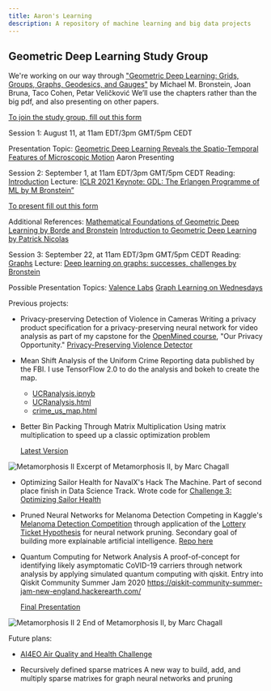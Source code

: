 ```yaml
---
title: Aaron's Learning
description: A repository of machine learning and big data projects
---
```


## Geometric Deep Learning Study Group
We're working on our way through ["Geometric Deep Learning: Grids, Groups, Graphs, Geodesics, and Gauges"](https://geometricdeeplearning.com/book/)
by Michael M. Bronstein, Joan Bruna, Taco Cohen, Petar Veličković
We’ll use the chapters rather than the big pdf, and also presenting on other papers.

[To join the study group, fill out this form](https://docs.google.com/forms/d/e/1FAIpQLSe6T7KujHbJBLQaDSMcnaCFrfvKjDLrtH8CSZVWVr6G4HedNg/viewform?usp=header)

Session 1: August 11, at 11am EDT/3pm GMT/5pm CEDT

Presentation Topic: [Geometric Deep Learning Reveals the Spatio-Temporal Features of Microscopic Motion](https://www.nature.com/articles/s42256-022-00595-0)
Aaron Presenting

Session 2: September 1, at 11am EDT/3pm GMT/5pm CEDT
Reading: [Introduction](https://geometricdeeplearning.com/book/introduction.html) 
Lecture: [ICLR 2021 Keynote: GDL: The Erlangen Programme of ML by M Bronstein”](https://www.youtube.com/watch?v=w6Pw4MOzMuo) 

[To present fill out this form](https://docs.google.com/forms/d/e/1FAIpQLSfjuvRWuHfQ9M11uz9PUnq_3j_trOAcTyDG2a5yPoMvMWgfLQ/viewform?usp=header)

Additional References:
[Mathematical Foundations of Geometric Deep Learning by Borde and Bronstein](https://www.arxiv.org/abs/2508.02723)
[Introduction to Geometric Deep Learning by Patrick Nicolas](https://patricknicolas.substack.com/p/introduction-to-geometric-deep-learning)

Session 3: September 22, at 11am EDT/3pm GMT/5pm CEDT
Reading: [Graphs](​​https://geometricdeeplearning.com/book/graphs.html)
Lecture: [Deep learning on graphs: successes, challenges by Bronstein](https://www.youtube.com/watch?v=PLGcx65MhCc)

Possible Presentation Topics:
[Valence Labs](https://portal.valencelabs.com)
[Graph Learning on Wednesdays](https://sites.google.com/view/graph-learning-on-weds)

Previous projects:

- Privacy-preserving Detection of Violence in Cameras
Writing a privacy product specification for a privacy-preserving neural network for video analysis as part of my capstone for the [OpenMined course](https://courses.openmined.org/courses), "Our Privacy Opportunity." 
  [Privacy-Preserving Violence Detector](https://github.com/ARMargolis/priv_violence_detector/blob/main/README.md)
    
- Mean Shift Analysis of the Uniform Crime Reporting data published by the FBI.
I use TensorFlow 2.0 to do the analysis and bokeh to create the map.
  - [UCRanalysis.ipnyb](/crime_analysis/UCRanalysis.ipnyb)
  - [UCRanalysis.html](/crime_analysis/UCRanalysis.html)
  - [crime_us_map.html](/crime_analysis/crime_us_map.html)
  
- Better Bin Packing Through Matrix Multiplication
Using matrix multiplication to speed up a classic optimization problem

  [Latest Version](https://github.com/ARMargolis/matrix_bin_packing)

![Metamorphosis II](Metamorphosis_IIexcerpt1.png)
Excerpt of Metamorphosis II, by Marc Chagall

- Optimizing Sailor Health for NavalX's Hack The Machine.
Part of second place finish in Data Science Track. Wrote code for [Challenge 3: Optimizing Sailor Health](https://github.com/ARMargolis/Track2_Challenges_Data/tree/main/Challenge3)


- Pruned Neural Networks for Melanoma Detection
Competing in Kaggle's [Melanoma Detection Competition](https://www.kaggle.com/c/siim-isic-melanoma-classification/data) through application of the [Lottery Ticket Hypothesis](https://arxiv.org/pdf/1803.03635.pdf) for neural network pruning.
Secondary goal of building more explainable artificial intelligence. [Repo here](https://github.com/ARMargolis/melanoma-pytorch)

- Quantum Computing for Network Analysis
A proof-of-concept for identifying likely asymptomatic CoVID-19 carriers through network analysis by applying simulated quantum computing with qiskit. Entry into Qiskit Community Summer Jam 2020 https://qiskit-community-summer-jam-new-england.hackerearth.com/

    [Final Presentation](https://github.com/ARMargolis/contact_tracer/blob/master/presentation/quantumhack.pptx)

![Metamorphosis II 2](MetamorphosisII_excerpt2.png)
End  of Metamorphosis II, by Marc Chagall

Future plans:

- [AI4EO Air Quality and Health Challenge](https://platform.ai4eo.eu/challenge/air-quality-and-health)
  
- Recursively defined sparse matrices
A new way to build, add, and multiply sparse matrixes for graph neural networks and pruning
